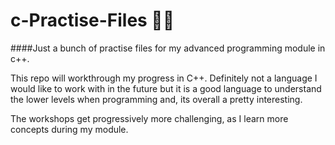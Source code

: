 # c-Practise-Files 👨‍💻

####Just a bunch of practise files for my advanced programming module in c++.

This repo will workthrough my progress in C++. Definitely not a language I would like to work with in the future but it is a good language to understand the lower levels when programming
and, its overall a pretty interesting.

The workshops get progressively more challenging, as I learn more concepts during my module.
